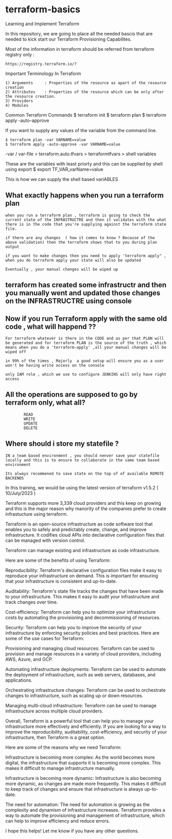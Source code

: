 # terraform-basics
Learning and Implement Terraform

In this repository, we are going to place all the needed bascis that are needed to kick start our Terraform Provisioning Capabilites.

Most of the information in terraform should be referred from terraform registry only :

    https://registry.terraform.io/?
Important Terminology In Terraform

    1) Arguments     : Properties of the resource as apart of the resource creation
    2) Attributes    : Properties of the resource which can be only after the resource creation.
    3) Providers
    4) Modules

Common Terraform Commands
    $ terraform init 
    $ terraform plan
    $ terraform apply -auto-approve 

If you want to supply any values of the variable from the command line.

    $ terraform plan -var VARNAME=value
    $ terraform apply -auto-approve -var VARNAME=value

-var / var-file > terraform.auto.tfvars > terraformtfvars > shell variables

These are the variables with least priorty and this can be supplied by shell using export
    $ export TF_VAR_varName=value

This is how we can supply the shell based variABLES 

## What exactly happens when you run a terraform plan 
```
when you run a terraform plan , terraform is going to check the current state of the INFRASTRUCTRE and then it validates with the what there is in the code that you're supplying against the terraform state file.

if there are any changes  ( how it comes to know ? Because of the above validation) then the terraform shows that to you during plan output

if you want to make changes then you need to apply 'terraform apply" , when you do terraform apply your state will also be updated

Eventually , your manual changes will be wiped up
```

## terraform has created some infrastructr and then you manually went and updated those changes on the INFRASTRUCTRE using console
## Now if you run Terraform apply  with the same old code , what will happend ??
```
For terraform whatever is there in the CODE and as per that PLAN will be generated and for terraform PLAN is the source of the truth , which means when you do a 'terraform-apply' ,all your manual changes will be wiped off

in 99% of the times , Majorly  a good setup will ensure you as a user won't be having write access on the console

only IAM role , which we use to configure JENKINS will only have right access   
```
## All the operations are supposed to go by terraform only, what all?
```
        READ
        WRITE
        UPDATE 
        DELETE
```
## Where should i store my statefile ?
```
IN a team based environment , you should nenver save your statefile locally and this is to ensure to collaborate in the same team based
environment

Its always recommened to save state on the top of of available REMOTE BACKENDS
```



In this training, we would be using the latest version of terraform v1.5.2 ( 10/July/2023 )

Terraform supports more 3,339 cloud providers and this keep on growing and this is the major reason why manority of the companies prefer to create infrastucture using terraform.

Terraform is an open-source infrastructure as code software tool that enables you to safely and predictably create, change, and improve infrastructure. It codifies cloud APIs into declarative configuration files that can be managed with version control.

Terraform can manage existing and infrastructure as code infrastructure.

Here are some of the benefits of using Terraform:

Reproducibility: Terraform's declarative configuration files make it easy to reproduce your infrastructure on demand. This is important for ensuring that your infrastructure is consistent and up-to-date.

Auditability: Terraform's state file tracks the changes that have been made to your infrastructure. This makes it easy to audit your infrastructure and track changes over time.

Cost-efficiency: Terraform can help you to optimize your infrastructure costs by automating the provisioning and decommissioning of resources.

Security: Terraform can help you to improve the security of your infrastructure by enforcing security policies and best practices. Here are some of the use cases for Terraform:

Provisioning and managing cloud resources: Terraform can be used to provision and manage resources in a variety of cloud providers, including AWS, Azure, and GCP.

Automating infrastructure deployments: Terraform can be used to automate the deployment of infrastructure, such as web servers, databases, and applications.

Orchestrating infrastructure changes: Terraform can be used to orchestrate changes to infrastructure, such as scaling up or down resources.

Managing multi-cloud infrastructure: Terraform can be used to manage infrastructure across multiple cloud providers.

Overall, Terraform is a powerful tool that can help you to manage your infrastructure more effectively and efficiently. If you are looking for a way to improve the reproducibility, auditability, cost-efficiency, and security of your infrastructure, then Terraform is a great option.

Here are some of the reasons why we need Terraform:

Infrastructure is becoming more complex: As the world becomes more digital, the infrastructure that supports it is becoming more complex. This makes it difficult to manage infrastructure manually.

Infrastructure is becoming more dynamic: Infrastructure is also becoming more dynamic, as changes are made more frequently. This makes it difficult to keep track of changes and ensure that infrastructure is always up-to-date.

The need for automation: The need for automation is growing as the complexity and dynamism of infrastructure increases. Terraform provides a way to automate the provisioning and management of infrastructure, which can help to improve efficiency and reduce errors.

I hope this helps! Let me know if you have any other questions.